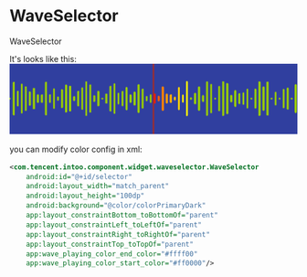 # WaveSelector
WaveSelector

It's looks like this:<br/>
![demo](https://raw.githubusercontent.com/sparks345/WaveSelector/master/md/demo.png)

you can modify color config in xml:
```xml
<com.tencent.intoo.component.widget.waveselector.WaveSelector
    android:id="@+id/selector"
    android:layout_width="match_parent"
    android:layout_height="100dp"
    android:background="@color/colorPrimaryDark"
    app:layout_constraintBottom_toBottomOf="parent"
    app:layout_constraintLeft_toLeftOf="parent"
    app:layout_constraintRight_toRightOf="parent"
    app:layout_constraintTop_toTopOf="parent"
    app:wave_playing_color_end_color="#ffff00"
    app:wave_playing_color_start_color="#ff0000"/>
```

